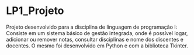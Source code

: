 # LP1_Projeto
 Projeto desenvolvido para a disciplina de linguagem de programação I:
 Consiste em um sistema básico de gestão integrada, onde é possível logar, adicionar ou remover notas, consultar disciplinas e nome dos discentes e docentes. O mesmo foi    desenvolvido em Python e com a biblioteca Tkinter.
